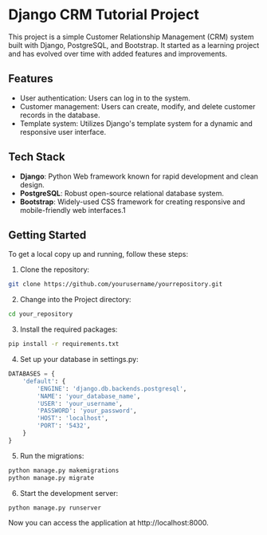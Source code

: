 # Django CRM Tutorial Project

This project is a simple Customer Relationship Management (CRM) system built with Django, PostgreSQL, and Bootstrap. It started as a learning project and has evolved over time with added features and improvements.

## Features

- User authentication: Users can log in to the system.
- Customer management: Users can create, modify, and delete customer records in the database.
- Template system: Utilizes Django's template system for a dynamic and responsive user interface.

## Tech Stack

- **Django**: Python Web framework known for rapid development and clean design.
- **PostgreSQL**: Robust open-source relational database system.
- **Bootstrap**: Widely-used CSS framework for creating responsive and mobile-friendly web interfaces.1

## Getting Started

To get a local copy up and running, follow these steps:

1. Clone the repository:

```bash
git clone https://github.com/yourusername/yourrepository.git
```

2. Change into the Project directory:

```bash
cd your_repository
```

3. Install the required packages:

```bash
pip install -r requirements.txt
```

4. Set up your database in settings.py:

```python
DATABASES = {
    'default': {
        'ENGINE': 'django.db.backends.postgresql',
        'NAME': 'your_database_name',
        'USER': 'your_username',
        'PASSWORD': 'your_password',
        'HOST': 'localhost',
        'PORT': '5432',
    }
}
```

5. Run the migrations:
```bash
python manage.py makemigrations
python manage.py migrate
```

6. Start the development server:
```bash
python manage.py runserver
```

Now you can access the application at http://localhost:8000.
